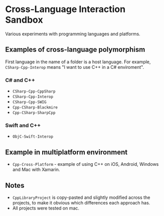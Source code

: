 # Cross-Language Interaction Sandbox

Various experiments with programming languages and platforms. 

## Examples of cross-language polymorphism

First language in the name of a folder is a host language. For example, `CSharp-Cpp-Interop` means "I want to use C++ in a C# enviroment".

### C# and C++
* `CSharp-Cpp-CppSharp`
* `CSharp-Cpp-Interop`
* `CSharp-Cpp-SWIG`
* `Cpp-CSharp-Blackmire`
* `Cpp-CSharp-SharpCpp`

### Swift and C++ 
* `ObjC-Swift-Interop`

## Example in multiplatform environment
* `Cpp-Cross-Platform` - example of using C++ on iOS, Android, Windows and Mac with Xamarin.

## Notes
- `CppLibraryProject` is copy-pasted and slightly modified across the projects, to make it obvious which differences each approach has.
- All projects were tested on mac.
